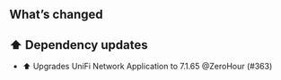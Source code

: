 ## What’s changed

## ⬆️ Dependency updates

- ⬆️ Upgrades UniFi Network Application to 7.1.65 @ZeroHour (#363)
